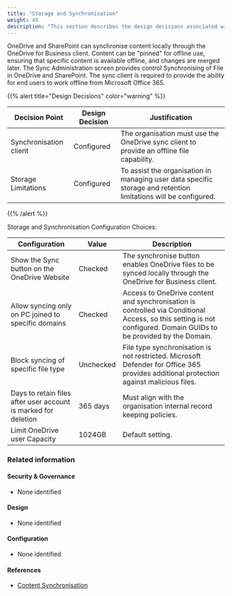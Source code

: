 ```yaml
---
title: "Storage and Synchronisation"
weight: 40
description: "This section describes the design decisions associated with One Drive Storage and Synchronisation for system(s) built using ASD's Blueprint for Secure Cloud."
---
```


OneDrive and SharePoint can synchronise content locally through the OneDrive for Business client. Content can be "pinned" for offline use, ensuring that specific content is available offline, and changes are merged later. The Sync Administration screen provides control Synchronising of File in OneDrive and SharePoint. The sync client is required to provide the ability for end users to work offline from Microsoft Office 365.

{{% alert title="Design Decisions" color="warning" %}}

| Decision Point         | Design Decision | Justification                                                                                                   |
|------------------------|-----------------|-----------------------------------------------------------------------------------------------------------------|
| Synchronisation client | Configured      | The organisation must use the OneDrive sync client to provide an offline file capability.                       |
| Storage Limitations    | Configured      | To assist the organisation in managing user data specific storage and retention limitations will be configured. |

{{% /alert %}}

Storage and Synchronisation Configuration Choices:

| Configuration                                                  | Value     | Description                                                                                                                                                        |
|----------------------------------------------------------------|-----------|--------------------------------------------------------------------------------------------------------------------------------------------------------------------|
| Show the Sync button on the OneDrive Website                   | Checked   | The synchronise button enables OneDrive files to be synced locally through the OneDrive for Business client.                                                        |
| Allow syncing only on PC joined to specific domains            | Checked   | Access to OneDrive content and synchronisation is controlled via Conditional Access, so this setting is not configured. Domain GUIDs to be provided by the Domain. |
| Block syncing of specific file type                            | Unchecked | File type synchronisation is not restricted. Microsoft Defender for Office 365 provides additional protection against malicious files.                             |
| Days to retain files after user account is marked for deletion | 365 days  | Must align with the organisation internal record keeping policies.                                                                                                 |
| Limit OneDrive user Capacity                                   | 1024GB    | Default setting.                                                                                                                                                   |

### Related information

#### Security & Governance

* None identified

#### Design

* None identified

#### Configuration

* None identified

#### References

* [Content Synchronisation](https://docs.microsoft.com/onedrive/sync-process)